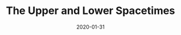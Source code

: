 ---
heading: "Chapter 2"
title: "The Upper and Lower Spacetimes"
date: 2020-01-31
linkTitle: "Qost"
image: /photos/physics/galaxy.jpg
description: "The Quantum of Spacetime or Qost is the smallest unit of spacetime"
contributors: ['Juan']
weight: 6
icon: /icons/spmat.png
---